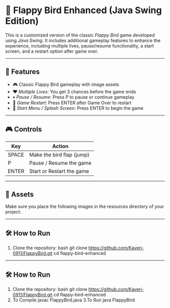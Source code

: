 # 🐤 Flappy Bird Enhanced (Java Swing Edition)

This is a customized version of the classic *Flappy Bird* game developed using *Java Swing*. It includes additional gameplay features to enhance the experience, including multiple lives, pause/resume functionality, a start screen, and a restart option after game over.

---

## 🚀 Features

- 🎮 Classic Flappy Bird gameplay with image assets
- ❤ *Multiple Lives*: You get 3 chances before the game ends
- ⏸ *Pause / Resume*: Press P to pause or continue gameplay
- 🔁 *Game Restart*: Press ENTER after Game Over to restart
- 🏁 *Start Menu / Splash Screen*: Press ENTER to begin the game

---


## 🎮 Controls

| Key        | Action                    |
|------------|---------------------------|
| SPACE    | Make the bird flap (jump) |
| P        | Pause / Resume the game   |
| ENTER    | Start or Restart the game |

---

## 📁 Assets

Make sure you place the following images in the resources directory of your project:


---

## 🛠 How to Run

1. Clone the repository:
   bash
   git clone https://github.com/Kaveri-0911/FlappyBird.git
   cd flappy-bird-enhanced

---

## 🛠 How to Run

1. Clone the repository:
   bash
   git clone https://github.com/Kaveri-0911/FlappyBird.git
   cd flappy-bird-enhanced
2. To Compile
javac FlappyBird.java
3.To Run
java FlappyBird
